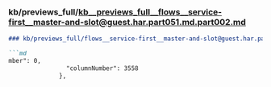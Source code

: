 ### kb/previews_full/kb__previews_full__flows__service-first__master-and-slot@guest.har.part051.md.part002.md

```md
### kb/previews_full/flows__service-first__master-and-slot@guest.har.part051.md (part 002)

```md
mber": 0,
                "columnNumber": 3558
              },
      
```

```

```
